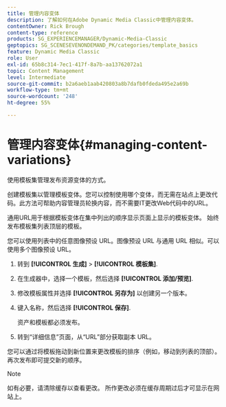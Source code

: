 ```yaml
---
title: 管理内容变体
description: 了解如何在Adobe Dynamic Media Classic中管理内容变体。
contentOwner: Rick Brough
content-type: reference
products: SG_EXPERIENCEMANAGER/Dynamic-Media-Classic
geptopics: SG_SCENESEVENONDEMAND_PK/categories/template_basics
feature: Dynamic Media Classic
role: User
exl-id: 65b8c314-7ec1-417f-8a7b-aa13762072a1
topic: Content Management
level: Intermediate
source-git-commit: b2a6aeb1aab420803a8b7dafb0fdeda495e2a69b
workflow-type: tm+mt
source-wordcount: '248'
ht-degree: 55%

---
```


# 管理内容变体{#managing-content-variations}

使用模板集管理发布资源变体的方式。

创建模板集以管理模板变体。您可以控制使用哪个变体，而无需在站点上更改代码。此方法可帮助内容管理员轮换内容，而不需要IT更改Web代码中的URL。

通用URL用于根据模板变体在集中列出的顺序显示页面上显示的模板变体。 始终发布模板集列表顶层的模板。

您可以使用列表中的任意图像预设 URL。图像预设 URL 与通用 URL 相似。可以使用多个图像预设 URL。

1. 转到 **[!UICONTROL 生成]** > **[!UICONTROL 模板集]**.
1. 在生成器中，选择一个模板，然后选择 **[!UICONTROL 添加/预览]**.
1. 修改模板属性并选择 **[!UICONTROL 另存为]** 以创建另一个版本。
1. 键入名称，然后选择 **[!UICONTROL 保存]**.

   资产和模板都必须发布。

1. 转到“详细信息”页面，从“URL”部分获取副本 URL。

您可以通过将模板拖动到新位置来更改模板的排序（例如，移动到列表的顶部）。再次发布即可提交新的顺序。

>[!NOTE]
>
>如有必要，请清除缓存以查看更改。 所作更改必须在缓存周期过后才可显示在网站上。
